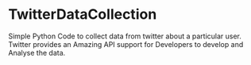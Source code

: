 # TwitterDataCollection
Simple Python Code to collect data from twitter about a particular user. Twitter provides an Amazing API support for Developers to develop and Analyse the data.
